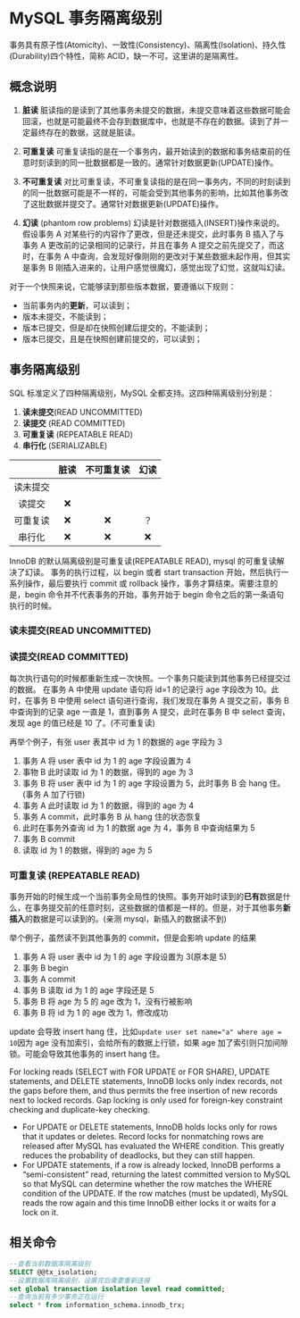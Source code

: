 # MySQL 事务隔离级别

事务具有原子性(Atomicity)、一致性(Consistency)、隔离性(Isolation)、持久性(Durability)四个特性，简称 ACID，缺一不可。这里讲的是隔离性。

## 概念说明

1. **脏读**
   脏读指的是读到了其他事务未提交的数据，未提交意味着这些数据可能会回滚，也就是可能最终不会存到数据库中，也就是不存在的数据。读到了并一定最终存在的数据，这就是脏读。

2. **可重复读**
   可重复读指的是在一个事务内，最开始读到的数据和事务结束前的任意时刻读到的同一批数据都是一致的。通常针对数据更新(UPDATE)操作。

3. **不可重复读**
   对比可重复读，不可重复读指的是在同一事务内，不同的时刻读到的同一批数据可能是不一样的，可能会受到其他事务的影响，比如其他事务改了这批数据并提交了。通常针对数据更新(UPDATE)操作。

4. **幻读** (phantom row problems)
   幻读是针对数据插入(INSERT)操作来说的。假设事务 A 对某些行的内容作了更改，但是还未提交，此时事务 B 插入了与事务 A 更改前的记录相同的记录行，并且在事务 A 提交之前先提交了，而这时，在事务 A 中查询，会发现好像刚刚的更改对于某些数据未起作用，但其实是事务 B 刚插入进来的，让用户感觉很魔幻，感觉出现了幻觉，这就叫幻读。

对于一个快照来说，它能够读到那些版本数据，要遵循以下规则：

- 当前事务内的**更新**，可以读到；
- 版本未提交，不能读到；
- 版本已提交，但是却在快照创建后提交的，不能读到；
- 版本已提交，且是在快照创建前提交的，可以读到；

## 事务隔离级别

SQL 标准定义了四种隔离级别，MySQL 全都支持。这四种隔离级别分别是：

1. **读未提交**(READ UNCOMMITTED)
2. **读提交** (READ COMMITTED)
3. **可重复读** (REPEATABLE READ)
4. **串行化** (SERIALIZABLE)

|          | 脏读 | 不可重复读 | 幻读 |
| :------: | :--: | :--------: | :--: |
| 读未提交 |      |            |      |
|  读提交  |  ❌  |            |      |
| 可重复读 |  ❌  |     ❌     |  ？  |
|  串行化  |  ❌  |     ❌     |  ❌  |

InnoDB 的默认隔离级别是可重复读(REPEATABLE READ), mysql 的可重复读解决了幻读。
事务的执行过程，以 begin 或者 start transaction 开始，然后执行一系列操作，最后要执行 commit 或 rollback 操作，事务才算结束。需要注意的是，begin 命令并不代表事务的开始，事务开始于 begin 命令之后的第一条语句执行的时候。

### 读未提交(READ UNCOMMITTED)

### 读提交(READ COMMITTED)

每次执行语句的时候都重新生成一次快照。一个事务只能读到其他事务已经提交过的数据。
在事务 A 中使用 update 语句将 id=1 的记录行 age 字段改为 10。此时，在事务 B 中使用 select 语句进行查询，我们发现在事务 A 提交之前，事务 B 中查询到的记录 age 一直是 1，直到事务 A 提交，此时在事务 B 中 select 查询，发现 age 的值已经是 10 了。(不可重复读)

再举个例子，有张 user 表其中 id 为 1 的数据的 age 字段为 3

1. 事务 A 将 user 表中 id 为 1 的 age 字段设置为 4
2. 事物 B 此时读取 id 为 1 的数据，得到的 age 为 3
3. 事务 B 将 user 表中 id 为 1 的 age 字段设置为 5，此时事务 B 会 hang 住。(事务 A 加了行锁)
4. 事务 A 此时读取 id 为 1 的数据，得到的 age 为 4
5. 事务 A commit，此时事务 B 从 hang 住的状态恢复
6. 此时在事务外查询 id 为 1 的数据 age 为 4，事务 B 中查询结果为 5
7. 事务 B commit
8. 读取 id 为 1 的数据，得到的 age 为 5

### 可重复读 (REPEATABLE READ)

事务开始的时候生成一个当前事务全局性的快照。事务开始时读到的**已有**数据是什么，在事务提交前的任意时刻，这些数据的值都是一样的。但是，对于其他事务**新插入**的数据是可以读到的。(亲测 mysql，新插入的数据读不到)

举个例子，虽然读不到其他事务的 commit，但是会影响 update 的结果

1. 事务 A 将 user 表中 id 为 1 的 age 字段设置为 3(原本是 5)
2. 事务 B begin
3. 事务 A commit
4. 事务 B 读取 id 为 1 的 age 字段还是 5
5. 事务 B 将 age 为 5 的 age 改为 1，没有行被影响
6. 事务 B 将 id 为 1 的 age 改为 1，修改成功

update 会导致 insert hang 住，比如`update user set name="a" where age = 10`因为 age 没有加索引，会给所有的数据上行锁，如果 age 加了索引则只加间隙锁。可能会导致其他事务的 insert hang 住。

For locking reads (SELECT with FOR UPDATE or FOR SHARE), UPDATE statements, and DELETE statements, InnoDB locks only index records, not the gaps before them, and thus permits the free insertion of new records next to locked records. Gap locking is only used for foreign-key constraint checking and duplicate-key checking.

- For UPDATE or DELETE statements, InnoDB holds locks only for rows that it updates or deletes. Record locks for nonmatching rows are released after MySQL has evaluated the WHERE condition. This greatly reduces the probability of deadlocks, but they can still happen.
- For UPDATE statements, if a row is already locked, InnoDB performs a “semi-consistent” read, returning the latest committed version to MySQL so that MySQL can determine whether the row matches the WHERE condition of the UPDATE. If the row matches (must be updated), MySQL reads the row again and this time InnoDB either locks it or waits for a lock on it.

## 相关命令

```sql
--查看当前数据库隔离级别
SELECT @@tx_isolation;
--设置数据库隔离级别，设置完后需要重新连接
set global transaction isolation level read committed;
--查询当前有多少事务正在运行
select * from information_schema.innodb_trx;
```
